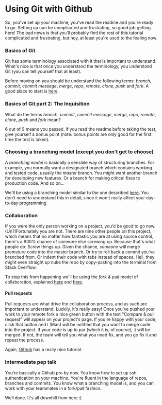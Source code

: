 # Using Git with Github
So, you've set up your machine, you've read the readme and you're ready to go. Setting up can be complicated and frustrating, so good job getting here! The bad news is that you'll probably find the rest of this tutorial complicated and frustrating, but hey, at least you're used to the feeling now.

### Basics of Git
Git has some terminology associated with it that is important to understand. What's nice is that once you understand the terminology, you understand Git (you can tell yourself that at least).

Before moving on you should be understand the following terms: _branch_, _commit_, _commit message_, _merge_, _repo_, _remote_, _clone_, _push_ and _fork_. A good place to start is [here](http://www.git-scm.com/book/en/v2/Git-Branching-Basic-Branching-and-Merging).

### Basics of Git part 2: The Inquisition
What do the terms _branch_, _commit_, _commit message_, _merge_, _repo_, _remote_, _clone_, _push_ and _fork_ mean?

6 out of 9 means you passed. If you read the readme before taking the test, give yourself a bonus point (note: bonus points are only good for the first time the test is taken).

### Choosing a branching model (except you don't get to choose)
A _branching model_ is basically a sensible way of structuring branches. For example, you normally want a designated branch which contains working and tested code, usually the _master_ branch. You might want another branch for developing new features. Or a branch for making critical fixes to production code. And so on...

We'll be using a branching model similar to the one described [here](http://nvie.com/posts/a-successful-git-branching-model/). You don't need to understand this in detail, since it won't really affect your day-to-day programming.

### Collaboration
If you were the only person working on a project, you'd be good to go now. (Un?)Fortunately you are not. There are nine other people on this project, which means that no matter how fantastic _you_ are at using source control, there's a 900% chance of someone else screwing up. Because that's what people do: Screw things up. Given the chance, _someone_ will merge premature code into the master branch. Or try to roll back a commit you've branched from. Or indent their code with tabs instead of spaces. Hell, they might even straight up nuke the repo by copy-pasting into the terminal from Stack Overflow. 

To stop this from happening we'll be using the _fork & pull_ model of collaboration, explained [here](https://help.github.com/articles/using-pull-requests/#types-of-collaborative-development-models) and [here](http://nathanhoad.net/git-workflow-forks-remotes-and-pull-requests).

#### Pull requests
Pull requests are what drive the collaboration process, and as such are important to understand. Luckily, it's really easy! Once you've pushed your work to your remote fork a nice green button with the text "Compare & pull request" will appear on your project's page. If you're happy with your code, click that button and I (Mac) will be notified that you want to merge code into the project. If your code is up to par (which it is, of course), it will be merged. If not, the team will tell you what you need fix, and you go fix it and repeat the process.

Again, [Github](https://help.github.com/articles/using-pull-requests/) has a really nice tutorial.

### Intermediate pep talk
You're basically a Github pro by now. You know how to set up ssh authentication on your machine. You're fluent in the language of repos, branches and commits. You know what a branching model is, and you can work with your teammates in a fork/pull fashion.

Well done. It's all downhill from here :)

